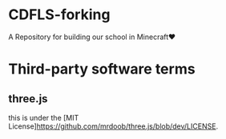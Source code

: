 # CDFLS-forking
A Repository for building our school in Minecraft❤️

# Third-party software terms
## three.js
this is under the [MIT License]<https://github.com/mrdoob/three.js/blob/dev/LICENSE>.

